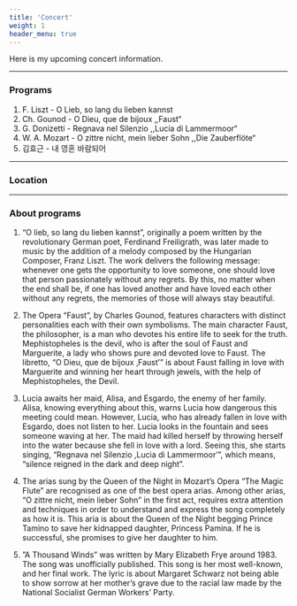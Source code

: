 ```yaml
---
title: 'Concert'
weight: 1
header_menu: true
---
```


Here is my upcoming concert information.

---

### Programs
1. F. Liszt - O Lieb, so lang du lieben kannst
2. Ch. Gounod - O Dieu, que de bijoux ‚,Faust“
3. G. Donizetti - Regnava nel Silenzio ,,Lucia di Lammermoor“
4. W. A. Mozart - O zittre nicht, mein lieber Sohn ,,Die Zauberflöte“
5. 김효근 - 내 영혼 바람되어

---

### Location


---

### About programs

1. “O lieb, so lang du lieben kannst”, originally a poem written by the revolutionary German poet, Ferdinand Freiligrath, was later made to music by the addition of a melody composed by the Hungarian Composer, Franz Liszt. The work delivers the following message: whenever one gets the opportunity to love someone, one should love that person passionately without any regrets. By this, no matter when the end shall be, if one has loved another and have loved each other without any regrets, the memories of those will always stay beautiful.

2. The Opera “Faust”, by Charles Gounod, features characters with distinct personalities each with their own symbolisms. The main character Faust, the philosopher, is a man who devotes his entire life to seek for the truth. Mephistopheles is the devil, who is after the soul of Faust and Marguerite, a lady who shows pure and devoted love to Faust. The libretto, “O Dieu, que de bijoux ‚Faust’” is about Faust falling in love with Marguerite and winning her heart through jewels, with the help of Mephistopheles, the Devil. 

3. Lucia awaits her maid, Alisa, and Esgardo, the enemy of her family. Alisa, knowing everything about this, warns Lucia how dangerous this meeting could mean. However,  Lucia, who has already fallen in love with Esgardo, does not listen to her. 
Lucia looks in the fountain and sees someone waving at her. The maid had killed herself by throwing herself into the water because she fell in love with a lord. Seeing this, she starts singing, “Regnava nel Silenzio ,Lucia di Lammermoor’”, which means, “silence reigned in the dark and deep night”.

4. The arias sung by the Queen of the Night in Mozart’s Opera “The Magic Flute” are recognised as one of the best opera arias. Among other arias, “O zittre nicht, mein lieber Sohn” in the first act, requires extra attention and techniques in order to understand and express the song completely as how it is. This aria is about the Queen of the Night begging Prince Tamino to save her kidnapped daughter, Princess Pamina. If he is successful, she promises to give her daughter to him.

5. ”A Thousand Winds” was written by Mary Elizabeth Frye around 1983. The song was unofficially published. This song is her most well-known, and her final work. The lyric is about Margaret Schwarz not being able to show sorrow at her mother’s grave due to the racial law made by the National Socialist German Workers’ Party.

